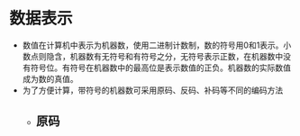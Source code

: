 # 数据表示
- 数值在计算机中表示为机器数，使用二进制计数制，数的符号用0和1表示。小数点则隐含，机器数有无符号和有符号之分，无符号表示正数，在机器数中没有符号位。有符号在机器数中的最高位是表示数值的正负。机器数的实际数值成为数的真值。
- 为了方便计算，带符号的机器数可采用原码、反码、补码等不同的编码方法
    - 原码
        - 
